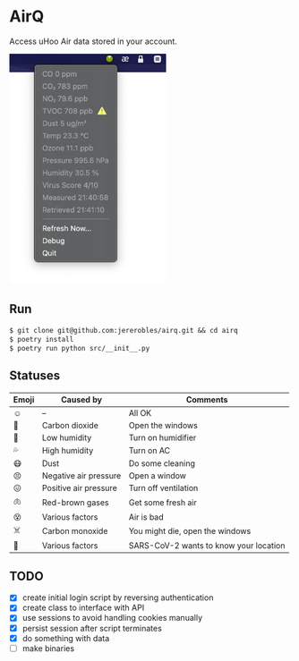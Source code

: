 # AirQ

Access uHoo Air data stored in your account.

<img alt="screenshot" src="airq.png" width="280">

## Run
```
$ git clone git@github.com:jererobles/airq.git && cd airq
$ poetry install
$ poetry run python src/__init__.py
```

## Statuses
|Emoji    |Caused by|Comments 
|---------|---------|---------|
|☺️|–|All OK|
|🤢|Carbon dioxide|Open the windows|
|🌵|Low humidity|Turn on humidifier|
|💦|High humidity|Turn on AC|
|😷|Dust|Do some cleaning|
|😣|Negative air pressure|Open a window|
|😖|Positive air pressure|Turn off ventilation|
|🫁|Red-brown gases|Get some fresh air|
|😵|Various factors|Air is bad|
|☠️|Carbon monoxide|You might die, open the windows|
|🦠|Various factors|SARS-CoV-2 wants to know your location|

## TODO
- [x] create initial login script by reversing authentication
- [x] create class to interface with API
- [x] use sessions to avoid handling cookies manually
- [x] persist session after script terminates
- [x] do something with data
- [ ] make binaries
